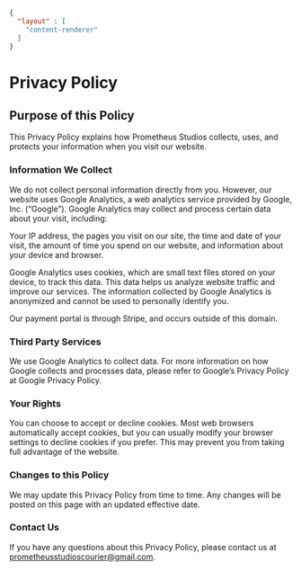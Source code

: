 ```json
{
  "layout" : [
    "content-renderer"
  ]
}
```
# Privacy Policy

## Purpose of this Policy

This Privacy Policy explains how Prometheus Studios collects, uses, and protects your information when you visit our website.


### Information We Collect

We do not collect personal information directly from you. However, our website uses Google Analytics, a web analytics service provided by Google, Inc. (“Google”). Google Analytics may collect and process certain data about your visit, including:

Your IP address, the pages you visit on our site, the time and date of your visit, the amount of time you spend on our website, and information about your device and browser.

Google Analytics uses cookies, which are small text files stored on your device, to track this data. This data helps us analyze website traffic and improve our services. The information collected by Google Analytics is anonymized and cannot be used to personally identify you.

Our payment portal is through Stripe, and occurs outside of this domain.

### Third Party Services

We use Google Analytics to collect data. For more information on how Google collects and processes data, please refer to Google’s Privacy Policy at Google Privacy Policy.

### Your Rights

You can choose to accept or decline cookies. Most web browsers automatically accept cookies, but you can usually modify your browser settings to decline cookies if you prefer. This may prevent you from taking full advantage of the website.

### Changes to this Policy

We may update this Privacy Policy from time to time. Any changes will be posted on this page with an updated effective date.

### Contact Us

If you have any questions about this Privacy Policy, please contact us at prometheusstudioscourier@gmail.com.